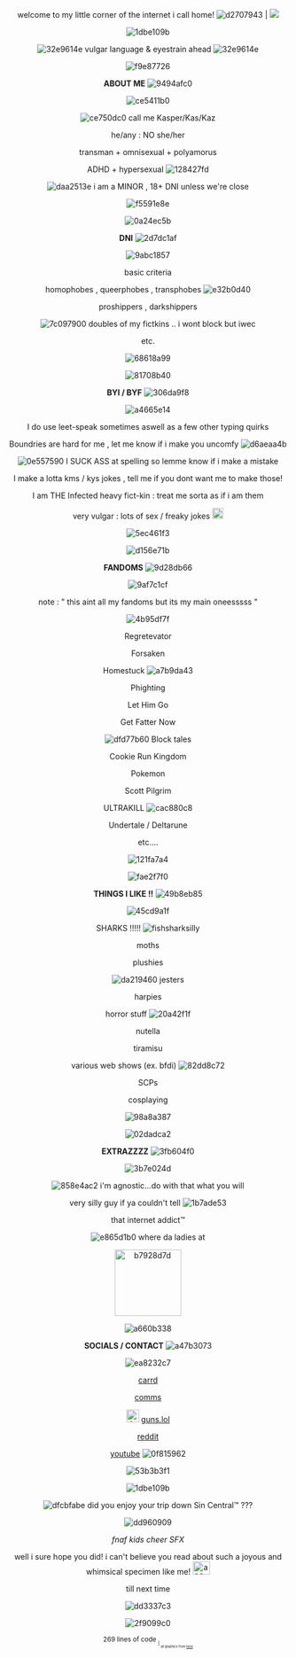 <div align="center">

  welcome to my little corner of the internet i call home!  ![d2707943](https://github.com/user-attachments/assets/b84babb4-5821-40b1-809b-af3d7ba87f61) | ![](https://komarev.com/ghpvc/?username=kaleidoInferno&color=001effusername&color=001eff&style=square&label=stalkerszzzz_&abreviated=true")


![1dbe109b](https://github.com/user-attachments/assets/d304e67b-3bfe-4da2-9a22-f580a2807630)

![32e9614e](https://github.com/user-attachments/assets/868ba962-92e2-46a0-a791-5cfc277e0f68) vulgar language & eyestrain ahead ![32e9614e](https://github.com/user-attachments/assets/417020d3-328a-46da-837a-c93ea8624ce1)


![f9e87726](https://github.com/user-attachments/assets/deed5c1d-df0b-49c8-86f7-96161c97b22d)




**ABOUT ME**     ![9494afc0](https://github.com/user-attachments/assets/8d353272-1429-4fdb-8b02-0883d9c3ec4f)

![ce5411b0](https://github.com/user-attachments/assets/687b8f5b-5fd6-4b92-9e7e-80dd13b72239)



![ce750dc0](https://github.com/user-attachments/assets/926deebe-ca54-4783-b1a2-80c10113549d) call me Kasper/Kas/Kaz

he/any : NO she/her

transman + omnisexual + polyamorus

ADHD + hypersexual ![128427fd](https://github.com/user-attachments/assets/4e69a9d9-573b-4034-97dd-70286ec14d84)

![daa2513e](https://github.com/user-attachments/assets/dc05268d-3441-490e-ae24-21a49a526247) i am a MINOR , 18+ DNI unless we're close

![f5591e8e](https://github.com/user-attachments/assets/3323b836-0185-4b87-8658-6bef43dfb2ee)

![0a24ec5b](https://github.com/user-attachments/assets/0d7542ab-1dde-4ae9-9492-b7d9762fdc22)

**DNI**  ![2d7dc1af](https://github.com/user-attachments/assets/b2fe8bba-1433-4798-ba57-ece134666339)

![9abc1857](https://github.com/user-attachments/assets/f6fe6ff4-6ab7-453d-9fc0-7924e43b302c)

 basic criteria 

 homophobes , queerphobes , transphobes ![e32b0d40](https://github.com/user-attachments/assets/0fdb298d-156f-4a6b-9d77-58665e14f7d6)


 proshippers , darkshippers

 ![7c097900](https://github.com/user-attachments/assets/68c876b3-c311-460a-8ce7-82b48a1d72c4) doubles of my fictkins .. i wont block but iwec

 etc.


![68618a99](https://github.com/user-attachments/assets/e83a6ea2-ba45-4638-9763-7397591c5c34)

![81708b40](https://github.com/user-attachments/assets/fd331dbe-c463-4025-b79b-8609d7ac7146)

**BYI / BYF** ![306da9f8](https://github.com/user-attachments/assets/d8baa870-f994-4dba-85e6-1604dd31ab12)

![a4665e14](https://github.com/user-attachments/assets/37fc8131-e39b-41ae-abf0-916baf9aa7f6)

I do use leet-speak sometimes aswell as a few other typing quirks

Boundries are hard for me , let me know if i make you uncomfy ![d6aeaa4b](https://github.com/user-attachments/assets/ceae3de0-49d6-472c-ad68-7fbab0f336b9)


![0e557590](https://github.com/user-attachments/assets/c1375288-7a1a-4e94-a595-8002f7fdd084) I SUCK ASS at spelling so lemme know if i make a mistake

I make a lotta kms / kys jokes , tell me if you dont want me to make those!

I am THE Infected heavy fict-kin : treat me sorta as if i am them

very vulgar : lots of sex / freaky jokes <img width="20" height="20" alt="1ee1c3c7" src="https://github.com/user-attachments/assets/78ab83df-8a47-4660-8173-f18ad109e50d" />


![5ec461f3](https://github.com/user-attachments/assets/4123ef35-4c40-4951-96c9-bba440046bc9)


![d156e71b](https://github.com/user-attachments/assets/d3967852-2b1e-48ab-ad9c-e3a20c0aa089)

**FANDOMS** ![9d28db66](https://github.com/user-attachments/assets/042fe482-76d6-47ba-a79d-11dd091b4c46)

![9af7c1cf](https://github.com/user-attachments/assets/7425a3a6-e83b-4554-a0e2-553dcbe8da94)

note : " this aint all my fandoms but its my main oneesssss "

![4b95df7f](https://github.com/user-attachments/assets/e6b5c69a-11cd-40c6-b950-6e61bcb6491f)

Regretevator

Forsaken

Homestuck ![a7b9da43](https://github.com/user-attachments/assets/12c3907c-0988-4e00-acf7-ffe9e8e8f188)

Phighting

Let Him Go

Get Fatter Now

![dfd77b60](https://github.com/user-attachments/assets/98768000-8e5b-42f9-9cb0-1375f6755abe)  Block tales

Cookie Run Kingdom

Pokemon

Scott Pilgrim

ULTRAKILL ![cac880c8](https://github.com/user-attachments/assets/04a95f86-66c9-4332-a916-d93879329a21)

Undertale / Deltarune

etc....

![121fa7a4](https://github.com/user-attachments/assets/d435d891-7237-43ae-898a-f73e1e4a9263)

![fae2f7f0](https://github.com/user-attachments/assets/a46a65ef-72c9-4977-a11d-8b898eb88051)

**THINGS I LIKE !!** ![49b8eb85](https://github.com/user-attachments/assets/de74d854-2f36-4cc2-8868-ceaccefd2339)

![45cd9a1f](https://github.com/user-attachments/assets/ec14165d-5fbc-4790-9b5f-f370448a76bb)

SHARKS !!!!! ![fishsharksilly](https://github.com/user-attachments/assets/bce5a625-3c9c-4e8a-a946-ffb08e1ce0a1)

moths

plushies 

![da219460](https://github.com/user-attachments/assets/7bd3985d-845a-4b10-9679-21d1be2d012e) jesters

harpies

horror stuff ![20a42f1f](https://github.com/user-attachments/assets/d1185ec0-ed74-4280-b269-1eff76e040c5)

nutella

tiramisu

various web shows (ex. bfdi) ![82dd8c72](https://github.com/user-attachments/assets/beab06e0-9813-4c08-94ac-20cafab98cd4)

SCPs

cosplaying 

![98a8a387](https://github.com/user-attachments/assets/95d93fc7-7fa8-4bdb-a110-da40f2123383)

![02dadca2](https://github.com/user-attachments/assets/ca6f1f45-8a45-4bd9-aa79-a59b5a138a0d)

**EXTRAZZZZ** ![3fb604f0](https://github.com/user-attachments/assets/d0c6ea41-b58e-4969-bb9e-4183308fa3b3)

![3b7e024d](https://github.com/user-attachments/assets/c0a552ad-0916-4e28-a6a0-c1930aa0cf03)

![858e4ac2](https://github.com/user-attachments/assets/50bd95ec-969e-4a5f-9d57-e6449ec91b9a) i'm agnostic...do with that what you will

very silly guy if ya couldn't tell ![1b7ade53](https://github.com/user-attachments/assets/d0c78046-fd41-48e6-9ed5-39b5acf33463)

that internet addict™

![e865d1b0](https://github.com/user-attachments/assets/8785abac-0949-452e-a7d0-b559e693d634) where da ladies at 


<img width="120" height="120" alt="b7928d7d" src="https://github.com/user-attachments/assets/d45c93b1-eef7-4742-b502-ef7717dcbef7" />


![a660b338](https://github.com/user-attachments/assets/30546b0c-9c65-4798-9d7c-32442c150123)

**SOCIALS / CONTACT** ![a47b3073](https://github.com/user-attachments/assets/92c2c542-d79e-4b65-9f47-dfdcda7ba1e6)

![ea8232c7](https://github.com/user-attachments/assets/6fcb1e84-f685-40c5-8b5a-987c6ec41c46)

[carrd](https://kaleidoanarchy.carrd.co/)

[comms](https://kaleidoanarchycomms.carrd.co/)

<img width="23" height="23" alt="4c53ec37" src="https://github.com/user-attachments/assets/53d6d382-f14e-48b3-b9a7-e8708570781c" /> [guns.lol](https://guns.lol/confettisharkz)

[reddit](https://www.reddit.com/user/LambBabe/)

[youtube](https://www.youtube.com/@sharkz_areSwag) ![0f815962](https://github.com/user-attachments/assets/8c92ce18-e223-446d-bf12-1a8a0b82fb26)

![53b3b3f1](https://github.com/user-attachments/assets/122210e6-3c78-495e-979e-2eb52acd981f)

![1dbe109b](https://github.com/user-attachments/assets/387038f9-5a03-4e5f-a149-8649956dc512)

![dfcbfabe](https://github.com/user-attachments/assets/62c4171b-d839-4afd-8b34-c3ecc7915e3b) did you enjoy your trip down Sin Central™ ???

![dd960909](https://github.com/user-attachments/assets/ddcfbe9d-9443-47a7-82fe-a03c055ad047)

*fnaf kids cheer SFX*

well i sure hope you did! i can't believe you read about such a joyous and whimsical specimen like me! <img width="31" height="24" alt="a02eef9c" src="https://github.com/user-attachments/assets/3f0e89cd-c61a-4f80-a2ba-9a5cb205c463" />

till next time

![dd3337c3](https://github.com/user-attachments/assets/b8b1dfe7-4317-486c-bcda-74763fb2c0f6)


![2f9099c0](https://github.com/user-attachments/assets/9eccfce1-f7df-4a11-a36c-f82937751762)

<sub> 269 lines of code <sub/> <sub> | <sub/> <sub> all graphics from [here](https://gifcity.carrd.co/#) <sub/>


























































<div align="center"/>






<p>




